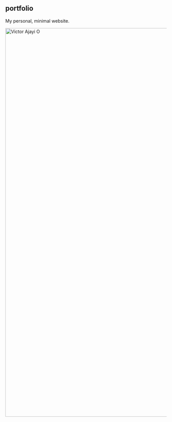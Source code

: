 ## portfolio

My personal, minimal website.

<img width="1208" alt="Victor Ajayi O" src="https://github.com/user-attachments/assets/1892dbf5-901c-4cb0-a3e8-ed44f30ee42f">
